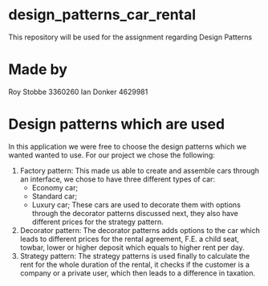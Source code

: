 # design_patterns_car_rental
This repository will be used for the assignment regarding Design Patterns
# Made by
Roy Stobbe 3360260
Ian Donker 4629981
# Design patterns which are used
In this application we were free to choose the design patterns which we wanted wanted to use. For our project we chose the following:
1. Factory pattern:
    This made us able to create and assemble cars through an interface, we chose to have three different types of car:
    - Economy car;
    - Standard car;
    - Luxury car;
    These cars are used to decorate them with options through the decorator patterns discussed next, they also have different prices for the strategy pattern.
2. Decorator pattern:
    The decorator patterns adds options to the car which leads to different prices for the rental agreement, F.E. a child seat, towbar, lower or higher deposit which equals to higher rent per day.
3. Strategy pattern:
    The strategy patterns is used finally to calculate the rent for the whole duration of the rental, it checks if the customer is a company or a private user, which then leads to a difference in taxation.
